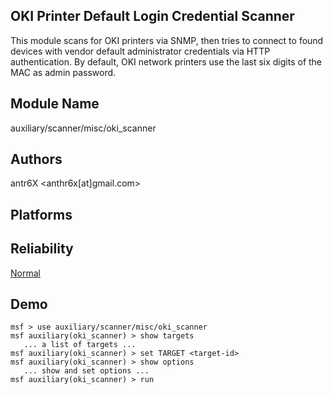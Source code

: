 ## OKI Printer Default Login Credential Scanner

This module scans for OKI printers via SNMP, then tries to 
connect to found devices with vendor default administrator 
credentials via HTTP authentication. By default, OKI network 
printers use the last six digits of the MAC as admin 
password.


## Module Name
auxiliary/scanner/misc/oki_scanner

## Authors
antr6X <anthr6x[at]gmail.com>





## Platforms


## Reliability
[Normal](https://github.com/rapid7/metasploit-framework/wiki/Exploit-Ranking)

## Demo

```
msf > use auxiliary/scanner/misc/oki_scanner
msf auxiliary(oki_scanner) > show targets
   ... a list of targets ...
msf auxiliary(oki_scanner) > set TARGET <target-id>
msf auxiliary(oki_scanner) > show options
   ... show and set options ...
msf auxiliary(oki_scanner) > run
```
    
    